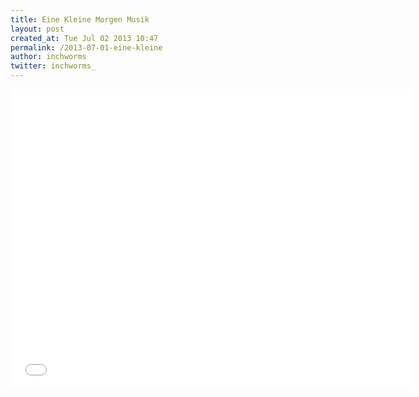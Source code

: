 ```yaml
---
title: Eine Kleine Morgen Musik
layout: post
created_at: Tue Jul 02 2013 10:47
permalink: /2013-07-01-eine-kleine
author: inchworms
twitter: inchworms_
---
```


<iframe width="640" height="480" src="//www.youtube.com/embed/SbyAZQ45uww" frameborder="0" allowfullscreen></iframe>
